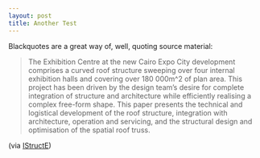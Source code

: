 ```yaml
---
layout: post
title: Another Test
---
```


Blackquotes are a great way of, well, quoting source material:

> The Exhibition Centre at the new Cairo Expo City development comprises a curved roof structure sweeping over four internal exhibition halls and covering over 180 000m^2 of plan area. This project has been driven by the design team’s desire for complete integration of structure and architecture while efficiently realising a complex free-form shape. This paper presents the technical and logistical development of the roof structure, integration with architecture, operation and servicing, and the structural design and optimisation of the spatial roof truss.

(via [IStructE][1])

[1]: http://www.istructe.org/journal/volumes/volume-90/issues/issue-1/articles/cairo-expo-city-–-a-free-form-spatial-roof-structu
